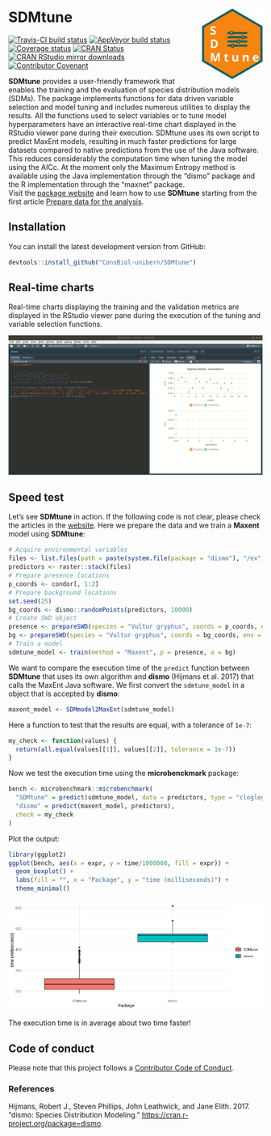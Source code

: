 
<!-- README.md is generated from README.Rmd. Please edit that file -->

# SDMtune <img src="man/figures/logo.svg" align="right" alt="" width="120" />

[![Travis-CI build
status](https://travis-ci.org/ConsBiol-unibern/SDMtune.svg?branch=master)](https://travis-ci.org/ConsBiol-unibern/SDMtune)
[![AppVeyor build
status](https://ci.appveyor.com/api/projects/status/github/sgvignali/SDMtune?branch=master&svg=true)](https://ci.appveyor.com/project/sgvignali/SDMtune)
[![Coverage
status](https://codecov.io/gh/ConsBiol-unibern/SDMtune/branch/master/graph/badge.svg)](https://codecov.io/github/ConsBiol-unibern/SDMtune?branch=master)
[![CRAN
Status](https://www.r-pkg.org/badges/version/SDMtune)](https://cran.r-project.org/package=SDMtune)
[![CRAN RStudio mirror
downloads](http://cranlogs.r-pkg.org/badges/grand-total/SDMtune)](http://www.r-pkg.org/pkg/SDMtune)
[![Contributor
Covenant](https://img.shields.io/badge/Contributor%20Covenant-v1.4%20adopted-ff69b4.svg)](.github/CODE_OF_CONDUCT.md)

**SDMtune** provides a user-friendly framework that enables the training
and the evaluation of species distribution models (SDMs). The package
implements functions for data driven variable selection and model tuning
and includes numerous utilities to display the results. All the
functions used to select variables or to tune model hyperparameters have
an interactive real-time chart displayed in the RStudio viewer pane
during their execution. SDMtune uses its own script to predict MaxEnt
models, resulting in much faster predictions for large datasets compared
to native predictions from the use of the Java software. This reduces
considerably the computation time when tuning the model using the AICc.
At the moment only the Maximum Entropy method is available using the
Java implementation through the “dismo” package and the R implementation
through the “maxnet” package.  
Visit the [package website](https://consbiol-unibern.github.io/SDMtune/)
and learn how to use **SDMtune** starting from the first article
[Prepare data for the
analysis](https://consbiol-unibern.github.io/SDMtune/articles/articles/prepare_data.html).

## Installation

You can install the latest development version from GitHub:

``` r
devtools::install_github("ConsBiol-unibern/SDMtune")
```

## Real-time charts

Real-time charts displaying the training and the validation metrics are
displayed in the RStudio viewer pane during the execution of the tuning
and variable selection functions.

<div style="text-align: center">

<img src="man/figures/realtime-chart.gif" alt="" />

</div>

## Speed test

Let’s see **SDMtune** in action. If the following code is not clear,
please check the articles in the
[website](https://consbiol-unibern.github.io/SDMtune/). Here we prepare
the data and we train a **Maxent** model using **SDMtune**:
<!-- The next code is not evaluated because MaxEnt jar file is bundled in the package and Travis will not execute it! -->
<!-- the plot is saved as an image in the man/figures forlder -->

``` r
# Acquire environmental variables
files <- list.files(path = paste(system.file(package = "dismo"), "/ex", sep = ""), pattern = "grd", full.names = TRUE)
predictors <- raster::stack(files)
# Prepare presence locations
p_coords <- condor[, 1:2]
# Prepare background locations
set.seed(25)
bg_coords <- dismo::randomPoints(predictors, 10000)
# Create SWD object
presence <- prepareSWD(species = "Vultur gryphus", coords = p_coords, env = predictors, categorical = "biome")
bg <- prepareSWD(species = "Vultur gryphus", coords = bg_coords, env = predictors, categorical = "biome")
# Train a model
sdmtune_model <- train(method = "Maxent", p = presence, a = bg)
```

We want to compare the execution time of the `predict` function between
**SDMtune** that uses its own algorithm and **dismo** (Hijmans et al.
2017) that calls the MaxEnt Java software. We first convert the
`sdmtune_model` in a object that is accepted by **dismo**:

``` r
maxent_model <- SDMmodel2MaxEnt(sdmtune_model)
```

Here a function to test that the results are equal, with a tolerance of
`1e-7`:

``` r
my_check <- function(values) {
  return(all.equal(values[[1]], values[[2]], tolerance = 1e-7))
}
```

Now we test the execution time using the **microbenckmark** package:

``` r
bench <- microbenchmark::microbenchmark(
  "SDMtune" = predict(sdmtune_model, data = predictors, type = "cloglog"),
  "dismo" = predict(maxent_model, predictors),
  check = my_check
)
```

Plot the output:

``` r
library(ggplot2)
ggplot(bench, aes(x = expr, y = time/1000000, fill = expr)) +
  geom_boxplot() +
  labs(fill = "", x = "Package", y = "time (milliseconds)") +
  theme_minimal()
```

<div style="text-align: center">

<img src="man/figures/bench.png" alt="" />

</div>

The execution time is in average about two time faster\!

## Code of conduct

Please note that this project follows a [Contributor Code of
Conduct](.github/CODE_OF_CONDUCT.md).

### References

<div id="refs" class="references">

<div id="ref-Hijmans2017">

Hijmans, Robert J., Steven Phillips, John Leathwick, and Jane Elith.
2017. “dismo: Species Distribution Modeling.”
<https://cran.r-project.org/package=dismo>.

</div>

</div>
